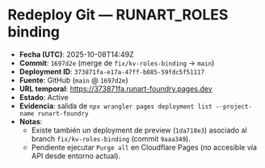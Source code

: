 # Redeploy Git — RUNART_ROLES binding

- **Fecha (UTC)**: 2025-10-08T14:49Z
- **Commit**: `1697d2e` (merge de `fix/kv-roles-binding` → `main`)
- **Deployment ID**: `373871fa-e17a-47ff-b085-59fdc5f51117`
- **Fuente**: GitHub (`main` @ `1697d2e`)
- **URL temporal**: https://373871fa.runart-foundry.pages.dev
- **Estado**: Active
- **Evidencia**: salida de `npx wrangler pages deployment list --project-name runart-foundry`
- **Notas**:
  - Existe también un deployment de preview (`1da718e3`) asociado al branch `fix/kv-roles-binding` (commit `9aaa349`).
  - Pendiente ejecutar `Purge all` en Cloudflare Pages (no accesible vía API desde entorno actual).
